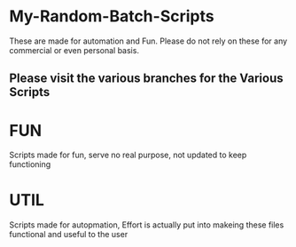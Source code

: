 # My-Random-Batch-Scripts
These are made for automation and Fun. Please do not rely on these for any commercial or even personal basis.


## Please visit the various branches for the Various Scripts


# FUN

Scripts made for fun, serve no real purpose, not updated to keep functioning

# UTIL

Scripts made for autopmation, Effort is actually put into makeing these files functional and useful to the user
